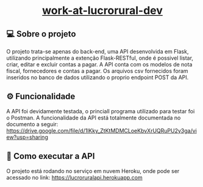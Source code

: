 
<h1 align="center">
     <a href="https://github.com/FelipeCecconello/lucroruralapi/" alt="repositorio"> work-at-lucrorural-dev </a>
</h1>


## 💻 Sobre o projeto
  O projeto trata-se apenas do back-end, uma API desenvolvida em Flask, utilizando principalmente a extenção Flask-RESTful, onde é possivel listar, criar, editar e excluir contas a pagar. A API conta com os modelos de nota fiscal, fornecedores e contas a pagar. Os arquivos csv fornecidos foram inseridos no banco de dados utilizando o proprio endpoint POST da API.
  
## ⚙️ Funcionalidade
  A API foi devidamente testada, o princiall programa utilizado para testar foi o Postman.
  A funcionalidade da API está totalmente documentada no documento a seguir: https://drive.google.com/file/d/1lKky_ZtKtMDMCLoeKbvXrUQRuPU2y3ga/view?usp=sharing

## 🚀 Como executar a API

O projeto está rodando no serviço em nuvem Heroku, onde pode ser acessado no link: https://lucroruralapi.herokuapp.com



